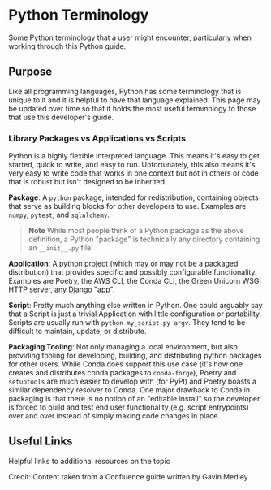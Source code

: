 # Python Terminology

Some Python terminology that a user might encounter, particularly when working through this Python guide.

## Purpose
Like all programming languages, Python has some terminology that is unique to it and it is helpful to have that language
explained. This page may be updated over time so that it holds the most useful terminology to those that use this
developer's guide.

### Library Packages vs Applications vs Scripts

Python is a highly flexible interpreted language. This means it's easy to get started, quick to write, and easy to run.
Unfortunately, this also means it's very easy to write code that works in one context but not in others or code that is
robust but isn't designed to be inherited.

**Package**: A `python` package, intended for redistribution, containing objects that serve as building blocks for
other developers to use. Examples are `numpy`, `pytest`, and `sqlalchemy`.

> **Note** While most people think of a Python package as the above definition, a Python "package" is technically
> any directory containing an `__init__.py` file.

**Application**: A python project (which may or may not be a packaged distribution) that provides specific and possibly
configurable functionality. Examples are Poetry, the AWS CLI, the Conda CLI, the Green Unicorn WSGI HTTP server, any
Django "app".

**Script**: Pretty much anything else written in Python. One could arguably say that a Script is just a trivial Application
with little configuration or portability. Scripts are usually run with `python my_script.py argv`. They tend to be
difficult to maintain, update, or distribute.

**Packaging Tooling**: Not only managing a local environment, but also providing tooling for developing, building, and
distributing python packages for other users. While Conda does support this use case (it's how one creates and
distributes conda packages to `conda-forge`), Poetry and `setuptools` are much easier to develop with (for PyPI) and Poetry
boasts a similar dependency resolver to Conda. One major drawback to Conda in packaging is that there is no notion of an
"editable install" so the developer is forced to build and test end user functionality (e.g. script entrypoints) over
and over instead of simply making code changes in place.

## Useful Links
Helpful links to additional resources on the topic

Credit: Content taken from a Confluence guide written by Gavin Medley
